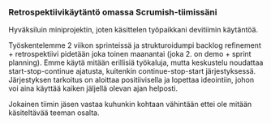 ### Retrospektiivikäytäntö omassa Scrumish-tiimissäni

Hyväksiluin miniprojektin, joten käsittelen työpaikkani devitiimin käytäntöä.

Työskentelemme 2 viikon sprinteissä ja strukturoidumpi backlog refinement + retrospektiivi pidetään joka toinen maanantai (joka 2. on demo + sprint planning). Emme käytä mitään erillisiä työkaluja, mutta keskustelu noudattaa start-stop-continue ajatusta, kuitenkin continue-stop-start järjestyksessä. Järjestyksen tarkoitus on aloittaa positiivisella ja lopettaa ideointiin, johon voi aina käyttää kaiken jäljellä olevan ajan helposti.

Jokainen tiimin jäsen vastaa kuhunkin kohtaan vähintään ettei ole mitään käsiteltävää teeman osalta.

